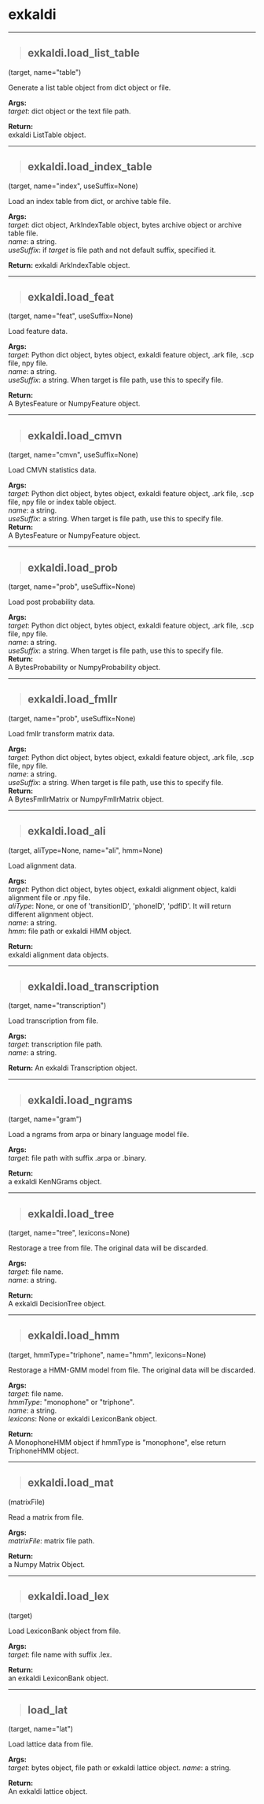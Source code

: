 # exkaldi
-----------------------------
>## exkaldi.load_list_table
(target, name="table")

Generate a list table object from dict object or file.

**Args:**  
_target_: dict object or the text file path.  

**Return:**  
exkaldi ListTable object.

-----------------------------
>## exkaldi.load_index_table
(target, name="index", useSuffix=None)

Load an index table from dict, or archive table file.

**Args:**  
_target_: dict object, ArkIndexTable object, bytes archive object or archive table file.  
_name_: a string.  
_useSuffix_: if _target_ is file path and not default suffix, specified it.  

**Return:**
exkaldi ArkIndexTable object.

-----------------------------
>## exkaldi.load_feat
(target, name="feat", useSuffix=None)

Load feature data.

**Args:**  
_target_: Python dict object, bytes object, exkaldi feature object, .ark file, .scp file, npy file.  
_name_: a string.  
_useSuffix_: a string. When target is file path, use this to specify file.  

**Return:**  
A BytesFeature or NumpyFeature object.  

-----------------------------
>## exkaldi.load_cmvn
(target, name="cmvn", useSuffix=None)

Load CMVN statistics data.

**Args:**  
_target_: Python dict object, bytes object, exkaldi feature object, .ark file, .scp file, npy file or index table object.  
_name_: a string.  
_useSuffix_: a string. When target is file path, use this to specify file.  
**Return:**  
A BytesFeature or NumpyFeature object.

-----------------------------
>## exkaldi.load_prob
(target, name="prob", useSuffix=None)

Load post probability data.

**Args:**    
_target_: Python dict object, bytes object, exkaldi feature object, .ark file, .scp file, npy file.  
_name_: a string.  
_useSuffix_: a string. When target is file path, use this to specify file.  
**Return:**  
A BytesProbability or NumpyProbability object.  

-----------------------------
>## exkaldi.load_fmllr
(target, name="prob", useSuffix=None)

Load fmllr transform matrix data.

**Args:**  
_target_: Python dict object, bytes object, exkaldi feature object, .ark file, .scp file, npy file.  
_name_: a string.  
_useSuffix_: a string. When target is file path, use this to specify file.  
**Return:**  
A BytesFmllrMatrix or NumpyFmllrMatrix object. 

-----------------------------
>## exkaldi.load_ali
(target, aliType=None, name="ali", hmm=None)

Load alignment data.

**Args:**  
_target_: Python dict object, bytes object, exkaldi alignment object, kaldi alignment file or .npy file.  
_aliType_: None, or one of 'transitionID', 'phoneID', 'pdfID'. It will return different alignment object.  
_name_: a string.  
_hmm_: file path or exkaldi HMM object.  

**Return:**  
exkaldi alignment data objects.  

-----------------------------
>## exkaldi.load_transcription
(target, name="transcription")

Load transcription from file.

**Args:**   
_target_: transcription file path.  
_name_: a string.  

**Return:**
An exkaldi Transcription object.  

------------------------------------------
>## exkaldi.load_ngrams
(target, name="gram")

Load a ngrams from arpa or binary language model file.

**Args:**  
_target_: file path with suffix .arpa or .binary.

**Return:**  
a exkaldi KenNGrams object.

------------------------------------------
>## exkaldi.load_tree
(target, name="tree", lexicons=None)

Restorage a tree from file. The original data will be discarded.

**Args:**  
_target_: file name.  
_name_: a string.  

**Return:**  
A exkaldi DecisionTree object.

------------------------------------------
>## exkaldi.load_hmm
(target, hmmType="triphone", name="hmm", lexicons=None)

Restorage a HMM-GMM model from file.
The original data will be discarded.

**Args:**  
_target_: file name.  
_hmmType_: "monophone" or "triphone".  
_name_: a string.  
_lexicons_: None or exkaldi LexiconBank object.  

**Return:**  
A MonophoneHMM object if hmmType is "monophone", else return TriphoneHMM object.

------------------------------------------
>## exkaldi.load_mat
(matrixFile)

Read a matrix from file.

**Args:**  
_matrixFile_: matrix file path.  

**Return:**  
a Numpy Matrix Object.

------------------------------------------
>## exkaldi.load_lex
(target)

Load LexiconBank object from file.

**Args:**  
_target_: file name with suffix .lex.

**Return:**  
an exkaldi LexiconBank object.

------------------------------------------
>## load_lat
(target, name="lat")

Load lattice data from file.

**Args:**  
_target_: bytes object, file path or exkaldi lattice object.
_name_: a string.  

**Return:**  
An exkaldi lattice object.